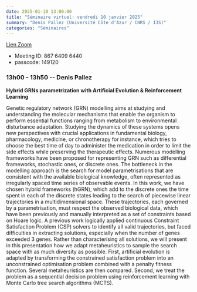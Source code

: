 ```yaml
---
date: 2025-01-10 13:00:00
title: "Séminaire virtuel: vendredi 10 janvier 2025"
summary: "Denis Pallez (Université Côte d'Azur / CNRS / I3S)"
categories: "Séminaires"
---
```



[Lien Zoom](https://u-bordeaux-fr.zoom.us/j/86764096440?pwd=b01qOG04RTMvRWNOVHBYR1ZIbkVaUT09)
* Meeting ID: 867 6409 6440
* passcode: 149120 


### 13h00 - 13h50 -- Denis Pallez

**Hybrid GRNs parametrization with Artificial Evolution & Reinforcement Learning**

Genetic regulatory network (GRN) modelling aims at studying and understanding the molecular mechanisms that enable the organism to perform essential functions ranging from metabolism to environmental disturbance adaptation. Studying the dynamics of these systems opens new perspectives with crucial applications in fundamental biology, pharmacology, medicine, or chronotherapy for instance, which tries to choose the best time of day to administer the medication in order to limit the side effects while preserving the therapeutic effects. Numerous modelling frameworks have been proposed for representing GRN such as differential frameworks, stochastic ones, or discrete ones. The bottleneck in the modelling approach is the search for model parametrisations that are consistent with the available biological knowledge, often represented as irregularly spaced time series of observable events. In this work, we have chosen hybrid frameworks (hGRN), which add to the discrete ones the time spent in each of the discrete states leading to the search of piecewise linear trajectories in a multidimensional space. These trajectories, each governed by a parametrisation, must respect the observed biological data, which have been previously and manually interpreted as a set of constraints based on Hoare logic. A previous work logically applied continuous Constraint Satisfaction Problem (CSP) solvers to identify all valid trajectories, but faced difficulties in extracting solutions, especially when the number of genes exceeded 3 genes. Rather than characterising all solutions, we will present in this presentation how we adapt metaheuristics to sample the search space with as much diversity as possible. First, artificial evolution is adapted by transforming the constrained satisfaction problem into an unconstrained optimisation problem combined with a penalty fitness function. Several metaheuristics are then compared. Second, we treat the problem as a sequential decision problem using reinforcement learning with Monte Carlo tree search algorithms (MCTS).
